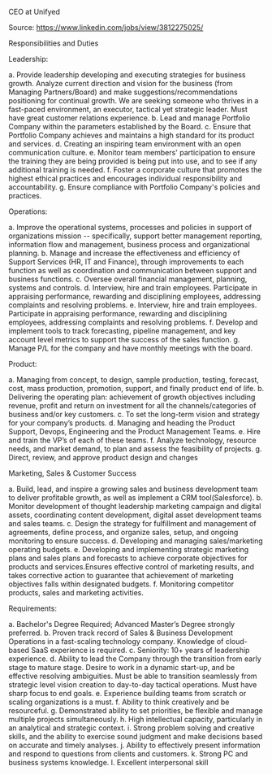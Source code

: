 CEO at Unifyed

Source: https://www.linkedin.com/jobs/view/3812275025/

Responsibilities and Duties 

Leadership: 

a. Provide leadership developing and executing strategies for business growth. Analyze current direction and vision for the business (from Managing Partners/Board) and make suggestions/recommendations positioning for continual growth. We are seeking someone who thrives in a fast-paced environment, an executor, tactical yet strategic leader. Must have great customer relations experience.
b. Lead and manage Portfolio Company within the parameters established by the Board.
c. Ensure that Portfolio Company achieves and maintains a high standard for its product and services.
d. Creating an inspiring team environment with an open communication culture.
e. Monitor team members' participation to ensure the training they are being provided is being put into use, and to see if any additional training is needed.
f. Foster a corporate culture that promotes the highest ethical practices and encourages individual responsibility and accountability.
g. Ensure compliance with Portfolio Company's policies and practices.


Operations:

a. Improve the operational systems, processes and policies in support of organizations mission -- specifically, support better management reporting, information flow and management, business process and organizational planning.
b. Manage and increase the effectiveness and efficiency of Support Services (HR, IT and Finance), through improvements to each function as well as coordination and communication between support and business functions.
c. Oversee overall financial management, planning, systems and controls.
d. Interview, hire and train employees. Participate in appraising performance, rewarding and disciplining employees, addressing complaints and resolving problems.
e. Interview, hire and train employees. Participate in appraising performance, rewarding and disciplining employees, addressing complaints and resolving problems.
f. Develop and implement tools to track forecasting, pipeline management, and key account level metrics to support the success of the sales function.
g. Manage P/L for the company and have monthly meetings with the board.


Product: 

a. Managing from concept, to design, sample production, testing, forecast, cost, mass production, promotion, support, and finally product end of life.
b. Delivering the operating plan: achievement of growth objectives including revenue, profit and return on investment for all the channels/categories of business and/or key customers.
c. To set the long-term vision and strategy for your company’s products.
d. Managing and heading the Product Support, Devops, Engineering and the Product Management Teams.
e. Hire and train the VP’s of each of these teams.
f. Analyze technology, resource needs, and market demand, to plan and assess the feasibility of projects.
g. Direct, review, and approve product design and changes


Marketing, Sales & Customer Success 

a. Build, lead, and inspire a growing sales and business development team to deliver profitable growth, as well as implement a CRM tool(Salesforce).
b. Monitor development of thought leadership marketing campaign and digital assets, coordinating content development, digital asset development teams and sales teams.
c. Design the strategy for fulfillment and management of agreements, define process, and organize sales, setup, and ongoing monitoring to ensure success.
d. Developing and managing sales/marketing operating budgets.
e. Developing and implementing strategic marketing plans and sales plans and forecasts to achieve corporate objectives for products and services.Ensures effective control of marketing results, and takes corrective action to guarantee that achievement of marketing objectives falls within designated budgets.
f. Monitoring competitor products, sales and marketing activities.


Requirements: 

a. Bachelor's Degree Required; Advanced Master’s Degree strongly preferred.
b. Proven track record of Sales & Business Development Operations in a fast-scaling technology company. Knowledge of cloud-based SaaS experience is required.
c. Seniority: 10+ years of leadership experience.
d. Ability to lead the Company through the transition from early stage to mature stage. Desire to work in a dynamic start-up, and be effective resolving ambiguities. Must be able to transition seamlessly from strategic level vision creation to day-to-day tactical operations. Must have sharp focus to end goals.
e. Experience building teams from scratch or scaling organizations is a must.
f. Ability to think creatively and be resourceful.
g. Demonstrated ability to set priorities, be flexible and manage multiple projects simultaneously. h. High intellectual capacity, particularly in an analytical and strategic context.
i. Strong problem solving and creative skills, and the ability to exercise sound judgment and make decisions based on accurate and timely analyses.
j. Ability to effectively present information and respond to questions from clients and customers.
k. Strong PC and business systems knowledge.
l. Excellent interpersonal skill